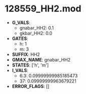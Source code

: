 # 128559_HH2.mod

- **G_VALS**:
  - gnabar_HH2: 0.1
  - gkbar_HH2: 0.0
- **GATES**:
  - h: 1
  - m: 3
- **SUFFIX**: HH2
- **GMAX_NAME**: gnabar_HH2
- **STATES**: ['h', 'm']
- **I_VALS**:
  - 6.3: 0.09999999985185473
  - 37: 0.09999999963679221
- **ERROR_FLAGS**: []
